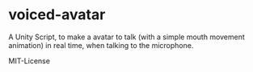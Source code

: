# voiced-avatar
A Unity Script, to make a avatar to talk (with a simple mouth movement animation) in real time, when talking to the microphone.

MIT-License
